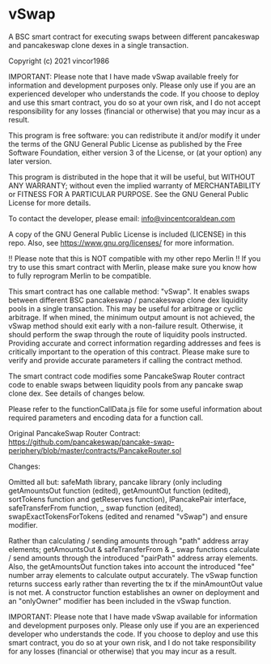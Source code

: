 # vSwap
A BSC smart contract for executing swaps between different pancakeswap and pancakeswap clone dexes in a single transaction.

Copyright (c) 2021 vincor1986

IMPORTANT: Please note that I have made vSwap available freely for information and development purposes only. Please only use if you are an experienced developer who understands the code. If you choose to deploy and use this smart contract, you do so at your own risk, and I do not accept responsibility for any losses (financial or otherwise) that you may incur as a result.

This program is free software: you can redistribute it and/or modify it under the terms of the GNU General Public License as published by the Free Software Foundation, either version 3 of the License, or (at your option) any later version.

This program is distributed in the hope that it will be useful, but WITHOUT ANY WARRANTY; without even the implied warranty of MERCHANTABILITY or FITNESS FOR A PARTICULAR PURPOSE. See the GNU General Public License for more details.

To contact the developer, please email: info@vincentcoraldean.com

A copy of the GNU General Public License is included (LICENSE) in this repo. Also, see https://www.gnu.org/licenses/ for more information.

!! Please note that this is NOT compatible with my other repo Merlin !!
If you try to use this smart contract with Merlin, please make sure you know how to fully reprogram Merlin to be compatible.

This smart contract has one callable method: "vSwap". It enables swaps between different BSC pancakeswap / pancakeswap clone dex liquidity pools in a single transaction. 
This may be useful for arbitrage or cyclic arbitrage. If when mined, the minimum output amount is not achieved, the vSwap method should exit early with a non-failure result. Otherwise, it should perform the swap through the route of liquidity pools instructed. Providing accurate and correct information regarding addresses and fees is critically important to the operation of this contract. Please make sure to verify and provide accurate parameters if calling the contract method.

The smart contract code modifies some PancakeSwap Router contract code to enable swaps between liquidity pools from any pancake swap clone dex. See details of changes below.

Please refer to the functionCallData.js file for some useful information about required parameters and encoding data for a function call.


Original PancakeSwap Router Contract: https://github.com/pancakeswap/pancake-swap-periphery/blob/master/contracts/PancakeRouter.sol

Changes: 

Omitted all but: safeMath library, pancake library (only including getAmountsOut function (edited), getAmountOut function (edited), sortTokens function and getReserves function), IPancakePair interface, safeTransferFrom function, _ swap function (edited), swapExactTokensForTokens (edited and renamed "vSwap") and ensure modifier.

Rather than calculating / sending amounts through "path" address array elements; getAmountsOut & safeTransferFrom & _ swap functions calculate / send amounts through the introduced "pairPath" address array elements. Also, the getAmountsOut function takes into account the introduced "fee" number array elements to calculate output accurately. The vSwap function returns success early rather than reverting the tx if the minAmountOut value is not met. A constructor function establishes an owner on deployment and an "onlyOwner" modifier has been included in the vSwap function.

IMPORTANT: Please note that I have made vSwap available for information and development purposes only. Please only use if you are an experienced developer who understands the code. If you choose to deploy and use this smart contract, you do so at your own risk, and I do not take responsibility for any losses (financial or otherwise) that you may incur as a result.
